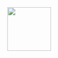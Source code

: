 <img src="https://github.com/celinaisthegreat/Web-Development/assets/137201190/ff0fe3f5-9d39-45d8-bd4f-dee996d616c9" height="100" width="100">
